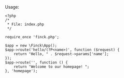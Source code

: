 Usage:

    <?php
    /*
     * File: index.php
     */

    require_once 'finck.php';

    $app = new \Finck\App();
    $app->route('hello/(?P<name>)', function ($request) {
        return "Hello, " . $request->params['name'];
    });
    $app->route('', function () {
        return "Welcome to our homepage! ";
    }, 'homepage');
